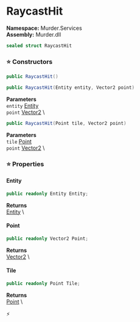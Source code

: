 # RaycastHit

**Namespace:** Murder.Services \
**Assembly:** Murder.dll

```csharp
sealed struct RaycastHit
```

### ⭐ Constructors
```csharp
public RaycastHit()
```

```csharp
public RaycastHit(Entity entity, Vector2 point)
```

**Parameters** \
`entity` [Entity](../../Bang/Entities/Entity.html) \
`point` [Vector2](https://learn.microsoft.com/en-us/dotnet/api/System.Numerics.Vector2?view=net-7.0) \

```csharp
public RaycastHit(Point tile, Vector2 point)
```

**Parameters** \
`tile` [Point](../../Murder/Core/Geometry/Point.html) \
`point` [Vector2](https://learn.microsoft.com/en-us/dotnet/api/System.Numerics.Vector2?view=net-7.0) \

### ⭐ Properties
#### Entity
```csharp
public readonly Entity Entity;
```

**Returns** \
[Entity](../../Bang/Entities/Entity.html) \
#### Point
```csharp
public readonly Vector2 Point;
```

**Returns** \
[Vector2](https://learn.microsoft.com/en-us/dotnet/api/System.Numerics.Vector2?view=net-7.0) \
#### Tile
```csharp
public readonly Point Tile;
```

**Returns** \
[Point](../../Murder/Core/Geometry/Point.html) \


⚡